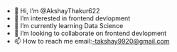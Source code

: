 - 👋 Hi, I’m @AkshayThakur622
- 👀 I’m interested in frontend devlopment
- 🌱 I’m currently learning Data Science
- 💞️ I’m looking to collaborate on frontend devlopment
- 📫 How to reach me email:-takshay9920@gmail.com

<!---
AkshayThakur622/AkshayThakur622 is a ✨ special ✨ repository because its `README.md` (this file) appears on your GitHub profile.
You can click the Preview link to take a look at your changes.
--->
